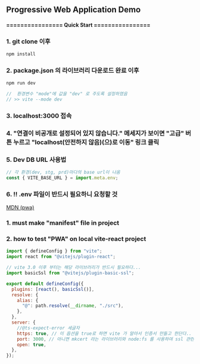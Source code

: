 ## Progressive Web Application Demo

#### ================ Quick Start ================

### 1. git clone 이후

```bash
npm install
```

### 2. package.json 의 라이브러리 다운로드 완료 이후

```bash
npm run dev
```

```jsx
//  환경변수 "mode"에 값을 "dev" 로 주도록 설정하였음
// >> vite --mode dev
```

### 3. localhost:3000 접속

### 4. "연결이 비공개로 설정되어 있지 않습니다." 메세지가 보이면 "고급" 버튼 누르고 "localhost(안전하지 않음)(으)로 이동" 링크 클릭

### 5. Dev DB URL 사용법

```jsx
// 각 환경(dev, stg, prd)마다의 base url이 나옴
const { VITE_BASE_URL } = import.meta.env;
```

### 6. !! .env 파일이 반드시 필요하니 요청할 것

[MDN (pwa)](https://developer.mozilla.org/ko/docs/Web/Progressive_web_apps)

### 1. must make "manifest" file in project

### 2. how to test "PWA" on local vite-react project

```jsx
import { defineConfig } from "vite";
import react from "@vitejs/plugin-react";

// vite 3.0 이후 부터는 해당 라이브러리가 반드시 필요하다...
import basicSsl from "@vitejs/plugin-basic-ssl";

export default defineConfig({
  plugins: [react(), basicSsl()],
  resolve: {
    alias: {
      "@": path.resolve(__dirname, "./src"),
    },
  },
  server: {
    //@ts-expect-error 세글자
    https: true, // 이 옵션을 true로 하면 vite 가 알아서 인증서 만들고 한단다.. X / plugins 속성의 배열내의 basicSsl function call 이 하는 역할인듯..
    port: 3000, // 아니면 mkcert 라는 라이브러리와 node:fs 를 사용하여 ssl 관련 파일을 읽는 옵션을 설정해줘야한다..
    open: true,
  },
});
```
